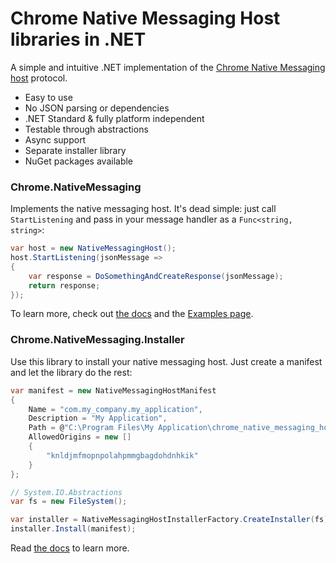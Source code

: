 # Chrome Native Messaging Host libraries in .NET

A simple and intuitive .NET implementation of the [Chrome Native Messaging host](https://developer.chrome.com/apps/nativeMessaging) protocol.

* Easy to use
* No JSON parsing or dependencies
* .NET Standard & fully platform independent
* Testable through abstractions
* Async support
* Separate installer library
* NuGet packages available

### Chrome.NativeMessaging

Implements the native messaging host. It's dead simple: just call `StartListening` and pass in your message handler as a `Func<string, string>`:
```C#
var host = new NativeMessagingHost();
host.StartListening(jsonMessage =>
{
    var response = DoSomethingAndCreateResponse(jsonMessage);
    return response;
});
```

To learn more, check out [the docs](https://github.com/ba32107/dotnet-chrome-native-messaging/blob/master/docs/Chrome.NativeMessaging.md) and the [Examples page](https://github.com/ba32107/dotnet-chrome-native-messaging/blob/master/docs/Examples.md).

### Chrome.NativeMessaging.Installer

Use this library to install your native messaging host. Just create a manifest and let the library do the rest:
```C#
var manifest = new NativeMessagingHostManifest
{
    Name = "com.my_company.my_application",
    Description = "My Application",
    Path = @"C:\Program Files\My Application\chrome_native_messaging_host.exe",
    AllowedOrigins = new []
    {
        "knldjmfmopnpolahpmmgbagdohdnhkik"
    }
};

// System.IO.Abstractions
var fs = new FileSystem();

var installer = NativeMessagingHostInstallerFactory.CreateInstaller(fs);
installer.Install(manifest);
```
Read [the docs](https://github.com/ba32107/dotnet-chrome-native-messaging/blob/master/docs/Chrome.NativeMessaging.Installer.md) to learn more.
